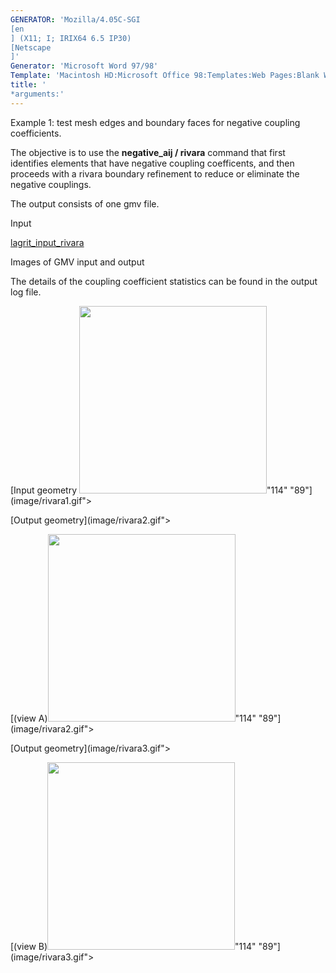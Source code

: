 ```yaml
---
GENERATOR: 'Mozilla/4.05C-SGI 
[en
] (X11; I; IRIX64 6.5 IP30) 
[Netscape
]'
Generator: 'Microsoft Word 97/98'
Template: 'Macintosh HD:Microsoft Office 98:Templates:Web Pages:Blank Web Page'
title: '
*arguments:'
---
```


Example 1: test mesh edges and boundary faces for negative coupling
coefficients.


 The objective is to use the **negative\_aij / rivara** command that
 first identifies elements that have negative coupling coefficents, and
 then proceeds with a rivara boundary refinement to reduce or eliminate
 the negative couplings.

 The output consists of one gmv file.

Input

 [lagrit\_input\_rivara](../lagrit_input_rivara)

Images of GMV input and output

 The details of the coupling coefficient statistics can be found in the
 output log file.

[Input geometry <img height="300" width="300" src="/assets/images/rivara1_tn.gif">"114"
"89"](image/rivara1.gif">

[Output geometry](image/rivara2.gif">

[(view A)<img height="300" width="300" src="/assets/images/rivara2_tn.gif">"114"
"89"](image/rivara2.gif">

[Output geometry](image/rivara3.gif">

[(view B)<img height="300" width="300" src="/assets/images/rivara3_tn.gif">"114"
"89"](image/rivara3.gif">
